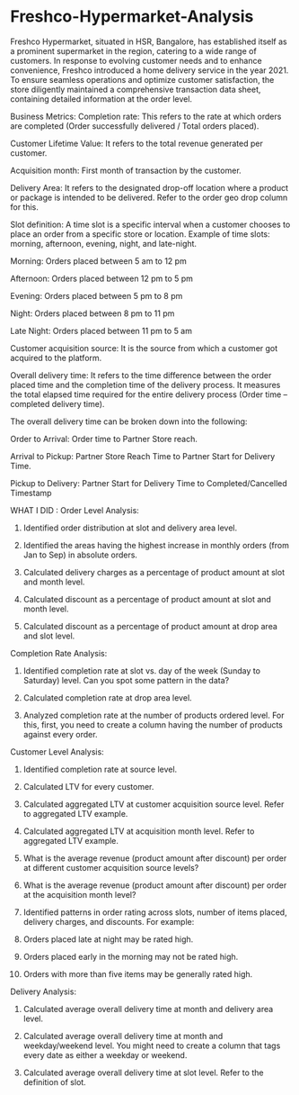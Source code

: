 # Freshco-Hypermarket-Analysis

Freshco Hypermarket, situated in HSR, Bangalore, has established itself as a prominent supermarket in the region, catering to a wide range of customers. In response to evolving customer needs and to enhance convenience, Freshco introduced a home delivery service in the year 2021. To ensure seamless operations and optimize customer satisfaction, the store diligently maintained a comprehensive transaction data sheet, containing detailed information at the order level.

Business Metrics:
Completion rate: This refers to the rate at which orders are completed (Order successfully delivered / Total orders placed).

Customer Lifetime Value: It refers to the total revenue generated per customer. 

Acquisition month: First month of transaction by the customer.

Delivery Area: It refers to the designated drop-off location where a product or package is intended to be delivered. Refer to the order geo drop column for this.

Slot definition:
A time slot is a specific interval when a customer chooses to place an order from a specific store or location.
Example of time slots: morning, afternoon, evening, night, and late-night.

Morning: Orders placed between 5 am to 12 pm

Afternoon: Orders placed between 12 pm to 5 pm

Evening: Orders placed between 5 pm to 8 pm

Night: Orders placed between 8 pm to 11 pm

Late Night: Orders placed between 11 pm to 5 am

Customer acquisition source:
It is the source from which a customer got acquired to the platform.

Overall delivery time:
It refers to the time difference between the order placed time and the completion time of the delivery process. It measures the total elapsed time required for the entire delivery process (Order time – completed delivery time).

The overall delivery time can be broken down into the following:

Order to Arrival: Order time to Partner Store reach.

Arrival to Pickup: Partner Store Reach Time to Partner Start for Delivery Time.

Pickup to Delivery: Partner Start for Delivery Time to Completed/Cancelled Timestamp

WHAT I DID : 
Order Level Analysis:
1. Identified order distribution at slot and delivery area level.

2. Identified the areas having the highest increase in monthly orders (from Jan to Sep) in absolute orders.

3. Calculated delivery charges as a percentage of product amount at slot and month level.

4. Calculated discount as a percentage of product amount at slot and month level.

5. Calculated discount as a percentage of product amount at drop area and slot level.

Completion Rate Analysis:

1. Identified completion rate at slot vs. day of the week (Sunday to Saturday) level. Can you spot some pattern in the data?

2. Calculated completion rate at drop area level.

3. Analyzed completion rate at the number of products ordered level. For this, first, you need to create a column having the number of products against every order.

Customer Level Analysis:
1. Identified completion rate at source level.

2. Calculated LTV for every customer.

3. Calculated aggregated LTV at customer acquisition source level. Refer to aggregated LTV example.

4. Calculated aggregated LTV at acquisition month level. Refer to aggregated LTV example.

5. What is the average revenue (product amount after discount) per order at different customer acquisition source levels?

6. What is the average revenue (product amount after discount) per order at the acquisition month level?

7. Identified patterns in order rating across slots, number of items placed, delivery charges, and discounts. For example:

8. Orders placed late at night may be rated high.

9. Orders placed early in the morning may not be rated high.

10. Orders with more than five items may be generally rated high.

Delivery Analysis:
1. Calculated average overall delivery time at month and delivery area level.

2. Calculated average overall delivery time at month and weekday/weekend level. You might need to create a column that tags every date as either a weekday or weekend.

3. Calculated average overall delivery time at slot level. Refer to the definition of slot.










